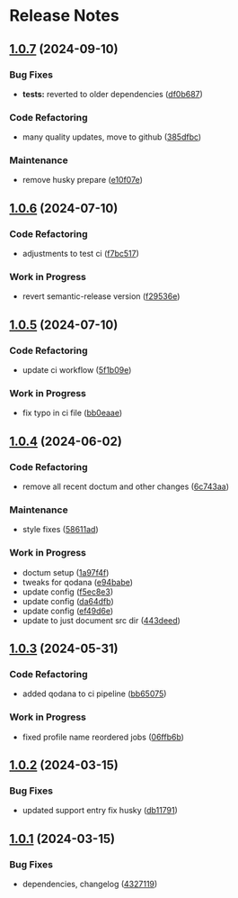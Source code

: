 # Release Notes

## [1.0.7](https://github.com/zenphporg/modulr/compare/v1.0.6...v1.0.7) (2024-09-10)


### Bug Fixes

* **tests:** reverted to older dependencies ([df0b687](https://github.com/zenphporg/modulr/commit/df0b6877c16fe23724ae65b729dba86d18fc9bd6))


### Code Refactoring

* many quality updates, move to github ([385dfbc](https://github.com/zenphporg/modulr/commit/385dfbc05992544b1f6358562544b291443515e9))


### Maintenance

* remove husky prepare ([e10f07e](https://github.com/zenphporg/modulr/commit/e10f07e0d2519be8974ffe4c5df50558e59fb496))

## [1.0.6](https://gitlab.com/zenphp/modulr/compare/v1.0.5...v1.0.6) (2024-07-10)


### Code Refactoring

* adjustments to test ci ([f7bc517](https://gitlab.com/zenphp/modulr/commit/f7bc517c2fc54be9638ef57ac9f5d94243c3e38b))


### Work in Progress

* revert semantic-release version ([f29536e](https://gitlab.com/zenphp/modulr/commit/f29536e7c286e8e81049e92d0f3c3a4955855b59))

## [1.0.5](https://gitlab.com/zenphp/modulr/compare/v1.0.4...v1.0.5) (2024-07-10)


### Code Refactoring

* update ci workflow ([5f1b09e](https://gitlab.com/zenphp/modulr/commit/5f1b09e3e6b5f62ae1349ebcf53e39c7201fee90))


### Work in Progress

* fix typo in ci file ([bb0eaae](https://gitlab.com/zenphp/modulr/commit/bb0eaae9e3d0553a00a973bdac85c2b072fcf13b))

## [1.0.4](https://gitlab.com/zenphp/modulr/compare/v1.0.3...v1.0.4) (2024-06-02)


### Code Refactoring

* remove all recent doctum and other changes ([6c743aa](https://gitlab.com/zenphp/modulr/commit/6c743aae55b10ae97c30298c3096908e34c03c5f))


### Maintenance

* style fixes ([58611ad](https://gitlab.com/zenphp/modulr/commit/58611adab96986569a1fb0eb4d55537b1129ab7b))


### Work in Progress

* doctum setup ([1a97f4f](https://gitlab.com/zenphp/modulr/commit/1a97f4fc18774ec2000040b9078a11053f0e4d1f))
* tweaks for qodana ([e94babe](https://gitlab.com/zenphp/modulr/commit/e94babe6397037b725e86a3c0093f040a0a904d4))
* update config ([f5ec8e3](https://gitlab.com/zenphp/modulr/commit/f5ec8e34a92df1165ea6beb11d646ba1c4d55eb7))
* update config ([da64dfb](https://gitlab.com/zenphp/modulr/commit/da64dfb8f38d2f0a484d187f44d1134104c707da))
* update config ([ef49d6e](https://gitlab.com/zenphp/modulr/commit/ef49d6ec2e36d8277efe5e5840f23065629bee8b))
* update to just document src dir ([443deed](https://gitlab.com/zenphp/modulr/commit/443deed471da6cfdd72c5246f576d433feed7a23))

## [1.0.3](https://gitlab.com/zenphp/modulr/compare/v1.0.2...v1.0.3) (2024-05-31)


### Code Refactoring

* added qodana to ci pipeline ([bb65075](https://gitlab.com/zenphp/modulr/commit/bb650755c8b67406fbd9a8d63958f3f04fba5685))


### Work in Progress

* fixed profile name reordered jobs ([06ffb6b](https://gitlab.com/zenphp/modulr/commit/06ffb6b3c3a3cdfac536036e891711572a60071f))

## [1.0.2](https://gitlab.com/zenphp/modulr/compare/v1.0.1...v1.0.2) (2024-03-15)


### Bug Fixes

* updated support entry fix husky ([db11791](https://gitlab.com/zenphp/modulr/commit/db1179199e9070467b8d2e54c4a5bf2905039b9a))

## [1.0.1](https://gitlab.com/zenphp/modulr/compare/v1.0.0...v1.0.1) (2024-03-15)


### Bug Fixes

* dependencies, changelog ([4327119](https://gitlab.com/zenphp/modulr/commit/43271194f466d32fc52903916ba772e8939555c1))
